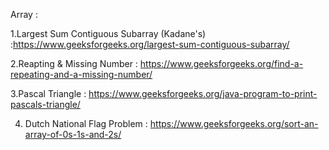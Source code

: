 Array :

  1.Largest Sum Contiguous Subarray (Kadane's) :https://www.geeksforgeeks.org/largest-sum-contiguous-subarray/

  2.Reapting & Missing Number : https://www.geeksforgeeks.org/find-a-repeating-and-a-missing-number/

  3.Pascal Triangle : https://www.geeksforgeeks.org/java-program-to-print-pascals-triangle/
  
  4. Dutch National Flag Problem : https://www.geeksforgeeks.org/sort-an-array-of-0s-1s-and-2s/
  
  
  
